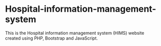 # Hospital-information-management-system
This is the Hospital information management system (HIMS) website created using PHP, Bootstrap and JavaScript.
